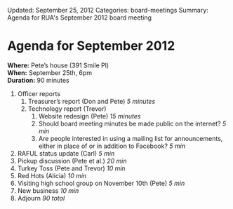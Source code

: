 Updated: September 25, 2012
Categories: board-meetings
Summary: Agenda for RUA's September 2012 board meeting

# Agenda for September 2012

**Where:** Pete’s house (391 Smile Pl)  
**When:** September 25th, 6pm  
**Duration:** 90 minutes

1. Officer reports
    1. Treasurer’s report (Don and Pete) *5 minutes*
    1. Technology report (Trevor)
        1. Website redesign (Pete) *15 minutes*
        1. Should board meeting minutes be made public on the internet? *5 min*
        1. Are people interested in using a mailing list for announcements, either in place of or in addition to Facebook? *5 min*
1. RAFUL status update (Carl) *5 min*
1. Pickup discussion (Pete et al.) *20 min*
1. Turkey Toss (Pete and Trevor) *10 min*
1. Red Hots (Alicia) *10 min*
1. Visiting high school group on November 10th (Pete) *5 min*
1. New business *10 min*
1. Adjourn *90 total*
